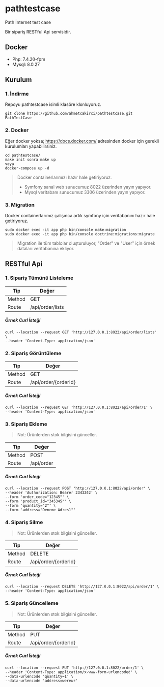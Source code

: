 # pathtestcase
Path İnternet test case

Bir sipariş RESTful Api servisidir.

## Docker

- Php: 7.4.20-fpm
- Mysql: 8.0.27

## Kurulum

### 1. İndirme

Repoyu pathtestcase isimli klasöre klonluyoruz.

```
git clone https://github.com/ahmetcakirci/pathtestcase.git PathTestCase
```

### 2. Docker

Eğer docker yoksa; https://docs.docker.com/ adresinden docker için gerekli kurulumları yapabilirsiniz.

```
cd pathtestcase/
make init sonra make up
veya
docker-compose up -d
```
> Docker containerlarımızı hazır hale getiriyoruz.
> - Symfony sanal web sunucumuz 8022 üzerinden yayın yapıyor.
> - Mysql veritabanı sunucumuz 3306 üzerinden yayın yapıyor.

### 3. Migration

Docker containerlarımız çalışınca artık symfony için veritabanını hazır hale getiriyoruz.

```
sudo docker exec -it app php bin/console make:migration
sudo docker exec -it app php bin/console doctrine:migrations:migrate
```

> Migration ile tüm tablolar oluşturuluyor, "Order" ve "User" için örnek dataları veritabanına ekliyor.


## RESTful Api

### 1. Sipariş Tümünü Listeleme

| Tip | Değer |
| --- | --- |
| Method | GET |
| Route | /api/order/lists |

##### Örnek Curl İsteği
```
curl --location --request GET 'http://127.0.0.1:8022/api/order/lists' \
--header 'Content-Type: application/json'
```

### 2. Sipariş Görüntüleme

| Tip | Değer |
| --- | --- |
| Method | GET |
| Route | /api/order/{orderId} |

##### Örnek Curl İsteği
```
curl --location --request GET 'http://127.0.0.1:8022/api/order/1' \
--header 'Content-Type: application/json'
```

### 3. Sipariş Ekleme

> Not: Ürünlerden stok bilgisini günceller.

| Tip | Değer |
| --- | --- |
| Method | POST |
| Route | /api/order |

##### Örnek Curl İsteği
```
curl --location --request POST 'http://127.0.0.1:8022/api/order' \
--header 'Authorization: Bearer 2343242' \
--form 'order_code="12345"' \
--form 'product_id="345345"' \
--form 'quantity="2"' \
--form 'address="Deneme Adres1"'
```

### 4. Sipariş Silme

> Not: Ürünlerden stok bilgisini günceller.

| Tip | Değer |
| --- | --- |
| Method | DELETE |
| Route | /api/order/{orderId} |

##### Örnek Curl İsteği
```
curl --location --request DELETE 'http://127.0.0.1:8022/api/order/1' \
--header 'Content-Type: application/json'
```


### 5. Sipariş Güncelleme

> Not: Ürünlerden stok bilgisini günceller.

| Tip | Değer |
| --- | --- |
| Method | PUT |
| Route | /api/order/{orderId} |

##### Örnek Curl İsteği
```
curl --location --request PUT 'http://127.0.0.1:8022/order/1' \
--header 'Content-Type: application/x-www-form-urlencoded' \
--data-urlencode 'quantity=1' \
--data-urlencode 'address=werewr'
```

